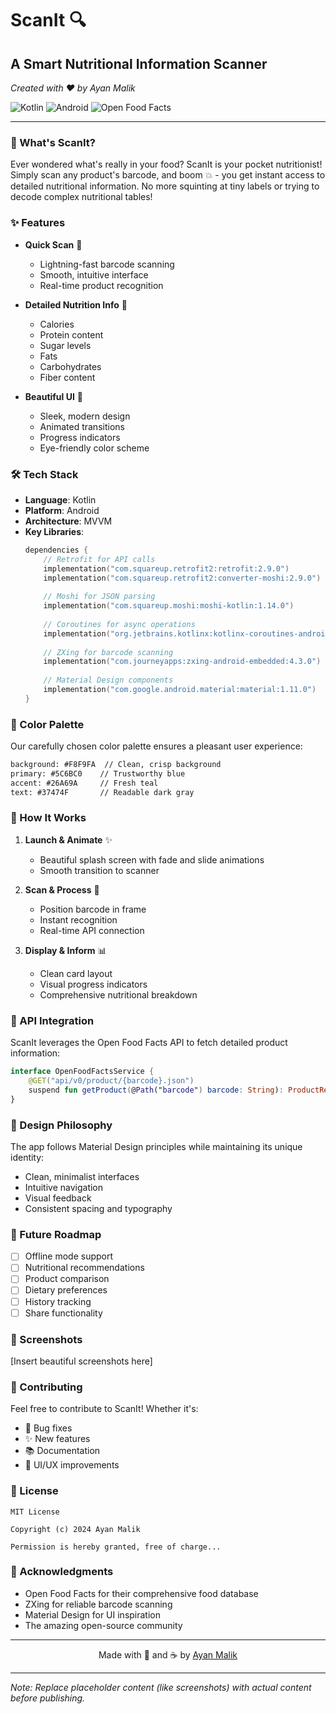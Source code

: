 # ScanIt 🔍

## A Smart Nutritional Information Scanner
*Created with ❤️ by Ayan Malik*

![Kotlin](https://img.shields.io/badge/kotlin-%237F52FF.svg?style=for-the-badge&logo=kotlin&logoColor=white)
![Android](https://img.shields.io/badge/Android-3DDC84?style=for-the-badge&logo=android&logoColor=white)
![Open Food Facts](https://img.shields.io/badge/Open%20Food%20Facts-API-blue?style=for-the-badge)

---

### 🌟 What's ScanIt?

Ever wondered what's really in your food? ScanIt is your pocket nutritionist! Simply scan any product's barcode, and boom 💥 - you get instant access to detailed nutritional information. No more squinting at tiny labels or trying to decode complex nutritional tables!

### ✨ Features

- **Quick Scan** 📱
    - Lightning-fast barcode scanning
    - Smooth, intuitive interface
    - Real-time product recognition

- **Detailed Nutrition Info** 🥗
    - Calories
    - Protein content
    - Sugar levels
    - Fats
    - Carbohydrates
    - Fiber content

- **Beautiful UI** 🎨
    - Sleek, modern design
    - Animated transitions
    - Progress indicators
    - Eye-friendly color scheme

### 🛠️ Tech Stack

- **Language**: Kotlin
- **Platform**: Android
- **Architecture**: MVVM
- **Key Libraries**:
  ```kotlin
  dependencies {
      // Retrofit for API calls
      implementation("com.squareup.retrofit2:retrofit:2.9.0")
      implementation("com.squareup.retrofit2:converter-moshi:2.9.0")
      
      // Moshi for JSON parsing
      implementation("com.squareup.moshi:moshi-kotlin:1.14.0")
      
      // Coroutines for async operations
      implementation("org.jetbrains.kotlinx:kotlinx-coroutines-android:1.7.1")
      
      // ZXing for barcode scanning
      implementation("com.journeyapps:zxing-android-embedded:4.3.0")
      
      // Material Design components
      implementation("com.google.android.material:material:1.11.0")
  }
  ```

### 🌈 Color Palette

Our carefully chosen color palette ensures a pleasant user experience:

```xml
background: #F8F9FA  // Clean, crisp background
primary: #5C6BC0    // Trustworthy blue
accent: #26A69A     // Fresh teal
text: #37474F       // Readable dark gray
```

### 🎯 How It Works

1. **Launch & Animate** ✨
    - Beautiful splash screen with fade and slide animations
    - Smooth transition to scanner

2. **Scan & Process** 📸
    - Position barcode in frame
    - Instant recognition
    - Real-time API connection

3. **Display & Inform** 📊
    - Clean card layout
    - Visual progress indicators
    - Comprehensive nutritional breakdown

### 🔌 API Integration

ScanIt leverages the Open Food Facts API to fetch detailed product information:

```kotlin
interface OpenFoodFactsService {
    @GET("api/v0/product/{barcode}.json")
    suspend fun getProduct(@Path("barcode") barcode: String): ProductResponse
}
```

### 🎨 Design Philosophy

The app follows Material Design principles while maintaining its unique identity:
- Clean, minimalist interfaces
- Intuitive navigation
- Visual feedback
- Consistent spacing and typography

### 🚀 Future Roadmap

- [ ] Offline mode support
- [ ] Nutritional recommendations
- [ ] Product comparison
- [ ] Dietary preferences
- [ ] History tracking
- [ ] Share functionality

### 📱 Screenshots

[Insert beautiful screenshots here]

### 🤝 Contributing

Feel free to contribute to ScanIt! Whether it's:
- 🐛 Bug fixes
- ✨ New features
- 📚 Documentation
- 🎨 UI/UX improvements

### 📄 License

```
MIT License

Copyright (c) 2024 Ayan Malik

Permission is hereby granted, free of charge...
```

### 🙏 Acknowledgments

- Open Food Facts for their comprehensive food database
- ZXing for reliable barcode scanning
- Material Design for UI inspiration
- The amazing open-source community

---

<p align="center">
Made with 💖 and ☕ by <a href="https://github.com/malik0011">Ayan Malik</a>
</p>

---

*Note: Replace placeholder content (like screenshots) with actual content before publishing.*
